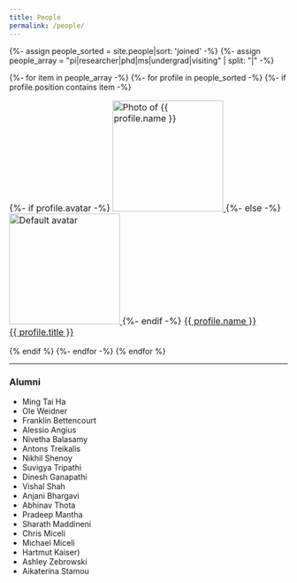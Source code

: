 ```yaml
---
title: People
permalink: /people/
---
```


{%- assign people_sorted = site.people|sort: 'joined' -%}
{%- assign people_array = "pi|researcher|phd|ms|undergrad|visiting" | split: "|" -%}


<div class="content list people grid-container">
{%- for item in people_array -%}
  {%- for profile in people_sorted -%}
    {%- if profile.position contains item -%}
    <div class="list-item-people">
      <p class="list-post-title" style="font-size: 16px;">
        {%- if profile.avatar -%}
        <a href="{{ site.baseurl }}{{ profile.url }}">
          <img width="200" src="{{site.baseurl}}/images/people/{{profile.avatar}}" alt="Photo of {{ profile.name }}">
        </a>
        {%- else -%}
        <a href="{{ site.baseurl }}{{ profile.url }}">
          <img width="200" src="http://evansheline.com/wp-content/uploads/2011/02/facebook-Storm-Trooper.jpg" alt="Default avatar">
        </a>
        {%- endif -%}
        <a class="name" href="{{ site.baseurl }}{{ profile.url }}">
          {{ profile.name }}
        </a>
        <br>
        <a class="name" href="{{ site.baseurl }}{{ profile.url }}">
          {{ profile.title }}
        </a>
      </p>
    </div>    
    {% endif %}
  {%- endfor -%}
{% endfor %}
</div>
<hr>

<h3>Alumni</h3>

<ul class="two-columns">
  <li>Ming Tai Ha</li>
  <li>Ole Weidner</li>
  <li>Franklin Bettencourt</li>
  <li>Alessio Angius</li>
  <li>Nivetha Balasamy</li>
  <li>Antons Treikalis</li>
  <li>Nikhil Shenoy</li>
  <li>Suvigya Tripathi</li>
  <li>Dinesh Ganapathi</li>
  <li>Vishal Shah</li>
  <li>Anjani Bhargavi</li>
  <li>Abhinav Thota</li>
  <li>Pradeep Mantha</li>
  <li>Sharath Maddineni</li>
  <li>Chris Miceli</li>
  <li>Michael Miceli</li>
  <li>Hartmut Kaiser)</li>
  <li>Ashley Zebrowski</li>
  <li>Aikaterina Stamou</li>
</ul>